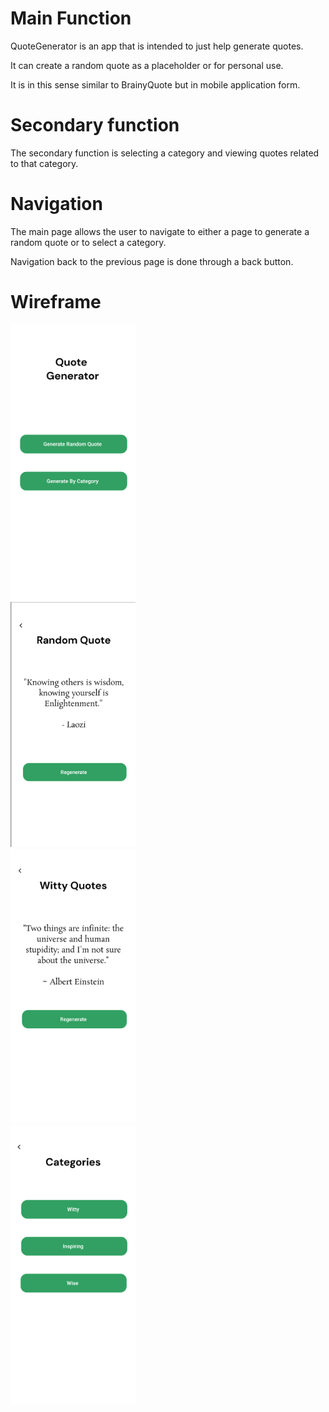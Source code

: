 # Main Function

QuoteGenerator is an app that is intended to just help generate quotes.

It can create a random quote as a placeholder or for personal use.

It is in this sense similar to BrainyQuote but in mobile application form. 

# Secondary function

The secondary function is selecting a category and viewing quotes related to that category.

# Navigation

The main page allows the user to navigate to either a page to generate a random quote or to select a category.

Navigation back to the previous page is done through a back button.

# Wireframe

<img src="QuoteGeneratorPg1.png" width="200"/><br>
<img src="QuoteGeneratorPg2.png" width="200"/><br>
<img src="QuoteGeneratorPg3.png" width="200"/><br>
<img src="QuoteGeneratorPg4.png" width="200"/><br>
<!-- ![](QuoteGeneratorPg1.png)
![](QuoteGeneratorPg2.png)
![](QuoteGeneratorPg3.png)
![](QuoteGeneratorPg4.png) -->